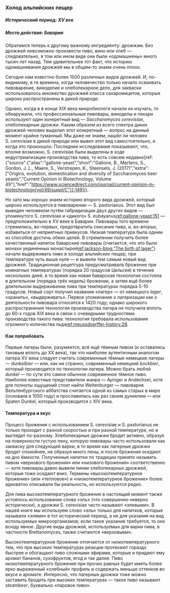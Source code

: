 ### Холод альпийских пещер
##### Исторический период: XV век
##### Место действия: Бавария

Обратимся теперь к другому важному ингредиенту: дрожжам. Без дрожжей невозможно произвести пиво, вино или хлеб — следовательно, в том или ином виде они были «одомашнены» много тысяч лет назад. Тем удивительнее тот факт, что историю одомашнивания дрожжей мы в общем-то знаем очень плохо.

Сегодня нам известно более 1500 различных видов дрожжей. И, по-видимому, в те времена, когда человечество только начало осваивать пивоварение, виноделие и хлебопекарное дело, для закваски использовалось множество дрожжей класса сахаромицетов, которые широко распространены в дикой природе.

Однако, когда в в конце XIX века микробиологи начали их изучать, то обнаружили, что профессиональные пивовары, виноделы и пекари используют один конкретный вид — *Saccharomyces cerevisiae*, хлебопекарные дрожжи. Каким образом из всего спектра диких дрожжей человек выделил этот конкретный — вопрос на данный момент крайне туманный. Мы даже не знаем, нашёл ли человек S. cerevisiae в дикой природе или вывел этот вид самостоятельно, и когда это произошло. Последние исследования показывают, что, вполне возможно, S. cerevisiae были выделены в ходе индустриализации производства пива, то есть совсем недавно[ref:{"source":{"alias":"gallone-yeast","short":"Gallone, B., Mertens, S., Gordon, J. L., Maere, S., Verstrepen, K., Steensels, J. (2017)","extra":["Origins, evolution, domestication and diversity of Saccharomyces beer yeasts","Current Opinion in Biotechnology, Volume 49"],"href":"https://www.sciencedirect.com/journal/current-opinion-in-biotechnology/vol/49/suppl/C"}}:149]().

Но зато мы хорошо знаем историю второго вида дрожжей, который широко используется в пивоварении — S. pastorianus. Этот вид был выведен человеком путём гибридизации двух других видов — упомянутого S. cerevisiae и «дикого» S. eubayanus[ref:gallone-yeast:151]() — предположительно в XV веке в Баварии. Пивовары того времени стремились, во-первых, предотвратить скисание пива, и, во-вторых, избавиться от неприятных привкусов. Низкая температура была одним из способов достичь обеих целей. В стремлении получить более качественный напиток баварские пивовары (считается, что это были монахи уединенных монастырей[ref:jackson-blog:"The birth of lager"](http://www.beerhunter.com/documents/19133-000255.html)) начали выдерживать пиво в холоде альпийских пещер, при температуре чуть выше нуля — и вывели тем самым новый вид дрожжей. Традиционная рецептура предусматривала брожение при комнатных температурах (порядка 20 градусов Цельсия) в течение нескольких дней, в то время как новая баварская технология состояла в длительном (порядка трёх недель) брожении, а затем ещё более длительном выдерживании пива при температурах порядка 5-10 градусов. Новый сорт получил название «лагер» — от немецкого *lager*, «хранить», «выдерживать». Первое упоминание о лагеризации как о деятельности пивовара относится к 1420 году; однако широкого распространения технология производства лагера не получила вплоть до 60-х годов XIX века в связи с очевидными трудностями производства такого пива: технология требовала использования огромного количества льда[ref:meussdoerffer-history:28]().

#### Как попробовать

Первые лагеры были, разумеется, всё ещё тёмным пивом (и оставались таковым вплоть до XX века), так что наиболее аутентичным аналогом лагера XV века следует считать современные тёмные немецкие лагеры — *dunkelbier* — или, как ни странно, современный немецкий *bockbier*, который производится по технологии лагера. Можно брать любой *dunkel* — по сути это самое обычное современное тёмное пиво. Наиболее известные представители жанра — Ayinger и Andechser, хотя для полноты ощущений стоит найти Weltenburger — пивоварня Вельтенбургского аббатства считается одной из самых старых в мире (основана в 1050 году) и прославилась как раз своим дункелем — или Spaten Dunkel, который производится с XIV века.

#### Температура и вкус

Процесс брожения с использованием S. cerevisiae и S. pastorianus не только проходит с разной скоростью и при разной температуре, но и выглядит по-разному. Хлебопекарные дрожжи бродят активно, образуя на поверхности густую пену, которую пивовары часто использовали как закваску для следующей варки, в то время как лагерные дрожжи бродят спокойнее, не образуя много пены, и после брожения оседают на дно ёмкости. Полученные напитки по традиции принято называть пивом «верхового брожения» или «низового брожения» соответственно — хотя пивовары давно вывели линии хлебопекарных дрожжей, которые тоже оседают вниз. Термины «высокотемпературное брожение» (или «тепловое») и «низкотемпературное брожение» более адекватно описывали бы реальность, но используются редко.

Для пива высокотемпературного брожения в настоящий момент также устоялось использование слова «эль» (что совершенно неверно исторически), а дрожжи S. cerevisiae часто называют «элевыми». В нашей книге мы используем слово «эль» только для напитков, которые называли «элями» в тот исторический период, а не для указания на вид используемых микроорганизмов; если такое указание требуется, то оно всюду явное. Другие виды дрожжей, используемых для варки пива, в частности Brettanomyces, также считаются «верховыми».

Высокотемпературное брожение отличается от низкотемпературного тем, что при высоких температурах реакции протекают гораздо быстрее и обогащают пиво сложными эфирами, которые и придают ему аромат бананов, сухофруктов, ягод и так далее. Пиво низкотемпературного брожения при прочих равных будет иметь более ярко выраженный «хлебный» профиль и содержать меньше оттенков во вкусе и аромате. Интересно, что лагерные дрожжи тоже можно заставить бродить при высоких температурах — такое пиво называют *steambeer*, буквально «паровое пиво».